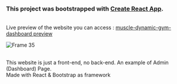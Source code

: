 ### This project was bootstrapped with [Create React App](https://github.com/facebook/create-react-app).

\
Live preview of the website you can access : [muscle-dynamic-gym-dashboard preview](https://aprizalabyan.github.io/e-gym-dashboard/)

![Frame 35](https://github.com/aprizalabyan/e-gym-dashboard/assets/43059793/19cc0828-4bd0-420b-b2ad-1c3770729bb6)

\
This website is just a front-end, no back-end. An example of Admin (Dashboard) Page.\
 Made with React & Bootstrap as framework
